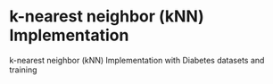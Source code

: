 # k-nearest neighbor (kNN) Implementation
 k-nearest neighbor (kNN) Implementation with Diabetes datasets and training
